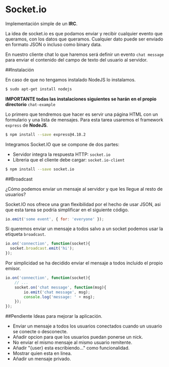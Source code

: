 Socket.io
==========

Implementación simple de un **IRC**.

La idea de socket.io es que podamos enviar y recibir cualquier evento que queramos, con los datos que queramos. Cualquier dato puede ser enviado en formato JSON o incluso como binary data.

En nuestro cliente chat lo que haremos será definir un evento `chat message` para enviar el contenido del campo de texto del usuario al servidor.


##Instalación

En caso de que no tengamos instalado NodeJS lo instalamos.

```bash
$ sudo apt-get install nodejs
```

**IMPORTANTE todas las instalaciones siguientes se harán en el propio directorio** `chat-example`

Lo primero que tendremos que hacer es servir una página HTML con un formulario y una lista de mensajes. Para esta tarea usaremos el framework `express` de **NodeJS**.

```bash
$ npm install --save express@4.10.2
```

Integramos Socket.IO que se compone de dos partes:
- Servidor integra la respuesta HTTP: `socket.io`
- Libreria que el cliente debe cargar: `socket.io-client`

```bash
$ npm install --save socket.io
```

##Broadcast

¿Cómo podemos enviar un mensaje al servidor y que les llegue al resto de usuarios?

Socket.IO nos ofrece una gran flexibilidad por el hecho de usar JSON, asi que esta tarea se podría simplificar en el siguiente código.

```js
io.emit('some event', { for: 'everyone' });
```

Si queremos enviar un mensaje a todos salvo a un socket podemos usar la etiqueta `broadcast`.

```js
io.on('connection', function(socket){
  socket.broadcast.emit('hi');
});
```

Por simplicidad se ha decidido enviar el mensaje a todos incluido el propio emisor.

```js
io.on('connection', function(socket){
	// ...  	socket.on('chat message', function(msg){  		io.emit('chat message', msg);    	console.log('message: ' + msg);  	});
});
```

##Pendiente
Ideas para mejorar la aplicación.

- Enviar un mensaje a todos los usuarios conectados cuando un usuario se conecte o desconecte.
- Añadir opcion para que los usuarios puedan ponerse un nick.
- No enviar el mismo mensaje al mismo usuario remitente.
- Añadir "{user} esta escribiendo..." como funcionalidad.
- Mostrar quien esta en linea.
- Añadir un mensaje privado.